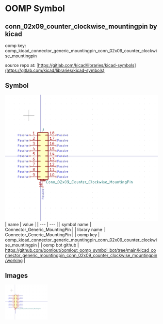 # OOMP Symbol  
## conn_02x09_counter_clockwise_mountingpin  by kicad  
  
oomp key: oomp_kicad_connector_generic_mountingpin_conn_02x09_counter_clockwise_mountingpin  
  
source repo at: [https://gitlab.com/kicad/libraries/kicad-symbols](https://gitlab.com/kicad/libraries/kicad-symbols)  
## Symbol  
  
[![working.png](working_600.png)](working.png)  
| name | value | 
| --- | --- | 
| symbol name | Connector_Generic_MountingPin | 
| library name | Connector_Generic_MountingPin | 
| oomp key | oomp_kicad_connector_generic_mountingpin_conn_02x09_counter_clockwise_mountingpin | 
| oomp bot github | https://github.com/oomlout/oomlout_oomp_symbol_bot/tree/main/kicad_connector_generic_mountingpin_conn_02x09_counter_clockwise_mountingpin/working | 
## Images  
  
[![working.png](working_140.png)](working.png)  
